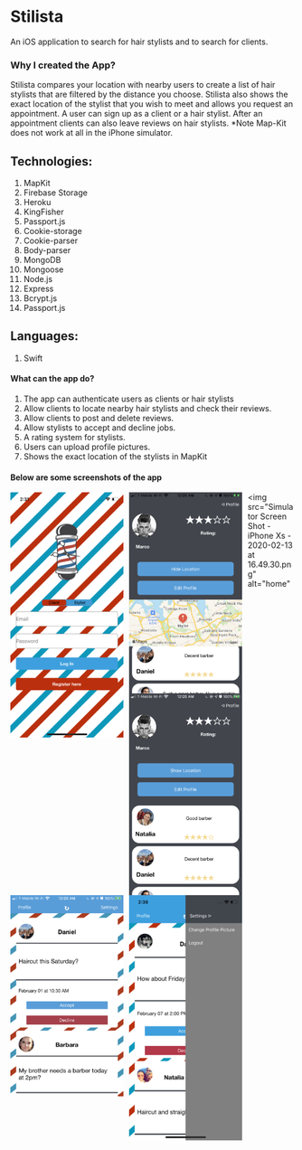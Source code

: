 # Stilista
An iOS application to search for hair stylists and to search for clients.

### Why I created the App?

Stilista compares your location with nearby users to create a list of hair stylists that are filtered by the distance you choose. 
Stilista also shows the exact location of the stylist that you wish to meet and allows you request an appointment. 
A user can sign up as a client or a hair stylist. After an appointment clients can also leave reviews on hair stylists. *Note Map-Kit does not work at all in the iPhone simulator.

## Technologies: 
1. MapKit
2. Firebase Storage
3. Heroku
4. KingFisher
5. Passport.js
6. Cookie-storage
7. Cookie-parser
8. Body-parser
9. MongoDB
10. Mongoose
11. Node.js
12. Express
13. Bcrypt.js
14. Passport.js

## Languages: 
1. Swift

#### What can the app do?
1. The app can authenticate users as clients or hair stylists
2. Allow clients to locate nearby hair stylists and check their reviews.
3. Allow clients to post and delete reviews.
4. Allow stylists to accept and decline jobs.
5. A rating system for stylists.
6. Users can upload profile pictures.
7. Shows the exact location of the stylists in MapKit



#### Below are some screenshots of the app

<img src="Simulator Screen Shot - iPhone Xs - 2020-02-13 at 14.31.03.png"
    alt="home"
    style="float: left; margin-right: 10px;"
    width="200"/> <img src="E2984B95-DD55-489B-A18A-FBEDE3DC9BF4.png"
    alt="home"
    style="float: left; margin-right:10px;"
    width="200"/> <img src="55285962-B2ED-409B-A59E-5024976AAFE9.png"
    alt="home"
    style="float: left; margin-right:10px;"
    width="200"/> <img src="92385483-8D0E-48A3-B2DC-DFE60134BE51.png"
    alt="home"
    style="float: left; margin-right:10px;"
    width="200"/> 
    
<img src="Simulator Screen Shot - iPhone Xs - 2020-02-13 at 14.39.18.png"
    alt="home"
    style="float: left; margin-right: 10px;"
    width="200"/> <img src="Simulator Screen Shot - iPhone Xs - 2020-02-13 at 16.49.30.png"
    alt="home"
    
